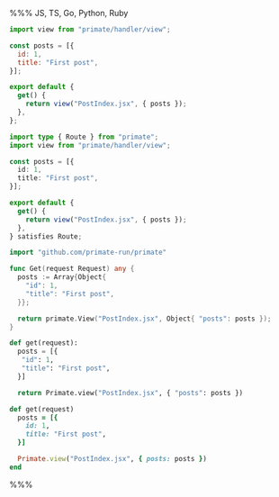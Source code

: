 %%% JS, TS, Go, Python, Ruby

```js caption=routes/index.js
import view from "primate/handler/view";

const posts = [{
  id: 1,
  title: "First post",
}];

export default {
  get() {
    return view("PostIndex.jsx", { posts });
  },
};
```

```ts caption=routes/index.ts
import type { Route } from "primate";
import view from "primate/handler/view";

const posts = [{
  id: 1,
  title: "First post",
}];

export default {
  get() {
    return view("PostIndex.jsx", { posts });
  },
} satisfies Route;
```

```go caption=routes/index.go
import "github.com/primate-run/primate"

func Get(request Request) any {
  posts := Array{Object{
    "id": 1,
    "title": "First post",
  }};

  return primate.View("PostIndex.jsx", Object{ "posts": posts });
}
```

```py caption=routes/index.py
def get(request):
  posts = [{
   "id": 1,
   "title": "First post",
  }]

  return Primate.view("PostIndex.jsx", { "posts": posts })
```

```rb caption=routes/index.rb
def get(request)
  posts = [{
    id: 1,
    title: "First post",
  }]

  Primate.view("PostIndex.jsx", { posts: posts })
end
```

%%%
